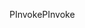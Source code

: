 <span data-ttu-id="82857-101">PInvoke</span><span class="sxs-lookup"><span data-stu-id="82857-101">PInvoke</span></span>